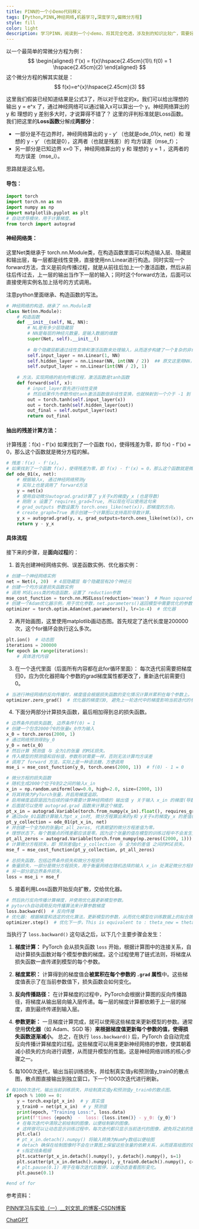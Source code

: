 ```yaml
---
title: PINN的一个小Demo代码释义
tags: [Python,PINN,神经网络,机器学习,深度学习,偏微分方程]
style: fill
color: light
description: 学习PINN，阅读到一个小demo，将其完全吃透，涉及到的知识比较广，需要好好学习一下。
---
```


以一个最简单的常微分方程为例：
$$
\begin{aligned} 
f'(x) = f(x)\hspace{2.45cm}(1)\\
f(0) = 1 \hspace{2.45cm}(2)
\end{aligned}
$$
这个微分方程的解其实就是：
$$
f(x)=e^{x}\hspace{2.45cm}(3)
$$

这里我们假装已经知道结果是公式3了，所以对于给定的x，我们可以给出理想的输出 y = e^x 了，通过神经网络可以通过输入x可以算出一个 y。神经网络算出的 y 和 理想的 y 差别多大时，才说算得不错了？
这里的评判标准就是Loss函数。
我们把这里的**Loss函数**分解成**两部分**：
- 一部分是不在边界时，神经网络算出的 y - y‘ （也就是ode_01(x, net)）和 理想的 y - y‘ （也就是0），这两者（也就是残差）的 均方误差（mse_f）；
- 另一部分是已知边界 x=0 下，神经网络算出的 y 和 理想的 y = 1 ，这两者的 均方误差（mse_i）。

思路就是这么短。

#### 导包：
~~~python
import torch  
import torch.nn as nn  
import numpy as np  
import matplotlib.pyplot as plt  
# 自动求导模块，用于计算梯度。
from torch import autograd  
~~~

#### 神经网络类：
这里Net类继承于 torch.nn.Module类，在构造函数里面可以构造输入层、隐藏层和输出层，每一层都是线性变换，直接使用nn.Linear进行构造。同时实现一个forward方法，含义是前向传播过程，就是从前往后加上一个激活函数，然后从前往后传过去，上一层的输出当作下一层的输入；同时这个forward方法，后面可以直接使用实例名加上括号的方式调用。

注意python里面继承、构造函数的写法。
~~~python
# 神经网络的构造，继承了 nn.Module类
class Net(nn.Module):  
    # 构造函数  
    def __init__(self, NL, NN): 
        # NL是有多少层隐藏层  
        # NN是每层的神经元数量，是输入数据的维数
        super(Net, self).__init__()  
  
        # 每个隐藏层都通过线性变换和激活函数来处理输入，从而逐步构建了一个复杂的非线性映射。  
        self.input_layer = nn.Linear(1, NN)  
        self.hidden_layer = nn.Linear(NN, int(NN / 2))  ## 原文这里用NN，我这里用的下采样，经过实验验证，“等采样”更优。更多情况有待我实验验证。  
        self.output_layer = nn.Linear(int(NN / 2), 1)  
  
    # 方法，实现网络的前向传播过程，激活函数是tanh函数  
    def forward(self, x):  
        # input_layer首先进行线性变换  
        # 然后结果作为参数传给tanh激活函数做非线性变换，也就映射到一个介于 -1 到 1 之间的值域  
        out = torch.tanh(self.input_layer(x))  
        out = torch.tanh(self.hidden_layer(out))  
        out_final = self.output_layer(out)  
        return out_final
~~~

#### 抽出的残差计算方法：
计算残差：f(x) - f'(x)
如果找到了一个函数 f(x)，使得残差为零，即 f(x) - f'(x) = 0，那么这个函数就是微分方程的解。 
~~~python
# 残差：f(x) - f'(x)。  
# 如果找到了一个函数 f(x)，使得残差为零，即 f(x) - f'(x) = 0，那么这个函数就是微分方程的解。  
def ode_01(x, net):  
    # 根据输入x, 通过神经网络预测y  
    # 实际上也是调用了 forward方法  
    y = net(x)  
    # 使用自动微分autograd.grad计算了 y关于x的梯度y_x (也是导数)  
    # 刚刚 x 设置了 requires_grad=True, 所以现在可以使用这句来  
    # grad_outputs 参数设置为 torch.ones_like(net(x))，即梯度的方向，  
    # create_graph=True 表示创建一个计算图以支持高阶导数计算。  
    y_x = autograd.grad(y, x, grad_outputs=torch.ones_like(net(x)), create_graph=True)[0]  
    return y - y_x
~~~

#### 具体流程
接下来的步骤，是**面向过程**的：
1. 首先创建神经网络实例、误差函数实例、优化器实例：
~~~python
# 创建一个神经网络实例  
net = Net(4, 20)  # 4层隐藏层 每个隐藏层有20个神经元  
# 创建一个均方误差损失函数实例  
# 调用 MSELoss类的构造函数，设置了 reduction参数  
mse_cost_function = torch.nn.MSELoss(reduction='mean')  # Mean squared error 均方误差  
# 创建一个Adam优化器示例，用于优化参数，net.parameters()返回模型中需要优化的参数，lr表示学习率  
optimizer = torch.optim.Adam(net.parameters(), lr=1e-4)  # 优化器
~~~

2. 再开始画图，这里使用matplotlib画动态图。首先规定了迭代长度是200000次，这个for循环会执行这么多次。
~~~python
plt.ion()  # 动态图  
iterations = 200000  
for epoch in range(iterations):  
	# 具体迭代内容
~~~

3. 在一个迭代里面（后面所有内容都在此for循环里面）：
每次迭代前需要把梯度归0，应为优化器把每个参数的grad梯度属性都更改了，重新迭代前需要归0。
~~~python
# 当进行神经网络的反向传播时，梯度值会根据损失函数的变化情况计算并累积在每个参数上。  
optimizer.zero_grad()  # 优化器的梯度归0, 避免上一轮迭代中的梯度影响当前迭代的参数更新。  
~~~

4. 下面分两部分计算损失函数，最后相加得到总的损失函数。
```python
# 边界条件的损失函数, 边界条件f(0) = 1  
# 创建一个包含2000个0的张量x_0作为输入  
x_0 = torch.zeros(2000, 1)  
# 通过网络预测得到y_0  
y_0 = net(x_0)  
# 然后计算 预测值 与 全为1的张量 的MSE损失。  
# 传入模型的预测值和目标值，参数形状需要一样，否则无法计算均方误差  
# 调用了 forward 方法，实际上是一种语法糖，方便调用  
mse_i = mse_cost_function(y_0, torch.ones(2000, 1))  # f(0) - 1 = 0  

# 微分方程的损失函数  
# 随机生成2000个位于0到2之间的输入x_in  
x_in = np.random.uniform(low=0.0, high=2.0, size=(2000, 1))  
# 将其转换为PyTorch张量，并启用梯度追踪。  
# 启用梯度追踪是因为后续的操作需要计算神经网络的 输出值 y 关于输入 x_in 的梯度(导数)  
# 后面就可以使用 autograd.grad 函数来计算这个梯度。  
pt_x_in = autograd.Variable(torch.from_numpy(x_in).float(), requires_grad=True)  # x 随机数  
# 通过ode_01函数计算输入为pt_x_in时, 微分方程算出来的y和 y关于x的梯度y_x 的差值(残差)  
pt_y_collection = ode_01(pt_x_in, net)  
# 并创建一个全为0的张量pt_all_zeros, 代表期望的微分方程差值为零。  
# 理想状态下，每个数据点的残差都应该是零。因为这个张量的值在模型的训练过程中不会发生变化，它也不参与梯度计算和反向传播  
pt_all_zeros = autograd.Variable(torch.from_numpy(np.zeros((2000, 1))).float(), requires_grad=False)  
# 计算微分方程损失，即 预测差值pt_y_collection 与 全为0的差值 之间的MSE损失。  
mse_f = mse_cost_function(pt_y_collection, pt_all_zeros)

# 总损失函数，包括边界条件损失和微分方程损失  
# 衡量损失，一部分是微分方程损失，用于衡量网络在随机选择的输入 x_in 处满足微分方程的程度  
# 另一部分是边界条件损失，  
loss = mse_i + mse_f  
```

5. 接着利用Loss函数开始反向扩散，交给优化器。
~~~python
# 然后执行反向传播计算梯度，并使用优化器更新模型参数。  
# pytorch自动调用反向传播算法来计算参数梯度  
loss.backward()  # 反向传播  
# 优化器: 根据梯度和选定的优化算法，更新模型的参数，从而优化模型在训练数据上的拟合效果。  
optimizer.step()  # 优化下一步。This is equivalent to : theta_new = theta_old - alpha * derivative of J w.r.t theta  
~~~

当执行了 `loss.backward()` 这句话之后，以下几个主要步骤会发生：
1. **梯度计算：** PyTorch 会从损失函数 `loss` 开始，根据计算图中的连接关系，自动计算损失函数对每个模型参数的梯度。这个过程使用了链式法则，将梯度从损失函数一直传递到模型的每个参数。
2. **梯度累积：** 计算得到的梯度值会**被累积在每个参数的 `.grad` 属性**中。这些梯度值表示了在当前参数值下，损失函数会如何变化。
3. **反向传播路径：** 在计算梯度的过程中，PyTorch会根据计算图的反向传播路径，将梯度从输出层向输入层传递。每一层的梯度计算都依赖于上一层的梯度，直到最终传递到输入层。
4. **参数更新：** 一旦梯度计算完成，就可以使用这些梯度来更新模型的参数。通常使用**优化器**（如 Adam、SGD 等）**来根据梯度值更新每个参数的值，使得损失函数逐渐减小**。
总之，在执行 `loss.backward()` 后，PyTorch 会自动完成反向传播计算梯度的过程。这些梯度可以用来更新神经网络的参数，使其朝着减小损失的方向进行调整，从而提升模型的性能。这是神经网络训练的核心步骤之一。

6. 每1000次迭代，输出当前训练损失，并绘制真实值y和预测值y_train0的散点图，散点图直接输出到独立窗口，下一个1000次迭代进行刷新。
```python 
# 每1000次迭代，输出当前训练损失，并绘制真实值y和预测值y_train0的散点图。  
if epoch % 1000 == 0:  
	y = torch.exp(pt_x_in)  # y 真实值  
	y_train0 = net(pt_x_in)  # y 预测值  
	print(epoch, "Training Loss:", loss.data)  
	print(f'times {epoch}  -  loss: {loss.item()} - y_0: {y_0}')  
	# 在每次迭代中清除之前绘制的图像，以便绘制新的图像。  
	# 这样做可以让动态显示训练过程中，每次迭代都只显示当前迭代的图像，避免将之前的图像堆叠在一起。  
	plt.cla()  
	# pt_x_in.detach().numpy() 将输入转换为NumPy数组以便绘图  
	# detach 确保在绘制图像时不会在计算图上保留这些张量的依赖关系，从而提高绘图的效率。 
	# s指定线条粗细 
	plt.scatter(pt_x_in.detach().numpy(), y.detach().numpy(), s=1)  
	plt.scatter(pt_x_in.detach().numpy(), y_train0.detach().numpy(), c='red', s=1)  
	# plt.pause(0.1) 用于在每次迭代后暂停，以便动态查看图形变化。  
	plt.pause(0.1)

#end of for
```


参考资料：

[PINN学习与实验（一）\_\_刘文凯\_的博客-CSDN博客](https://blog.csdn.net/qq_24211837/article/details/124383808)

[ChatGPT](https://chat.openai.com/)
